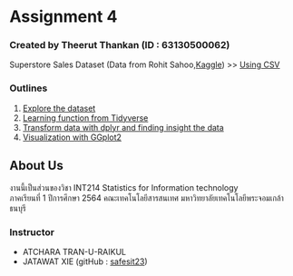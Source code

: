 # Assignment 4
### Created by Theerut Thankan (ID : 63130500062)
Superstore Sales Dataset (Data from Rohit Sahoo,[Kaggle](https://www.kaggle.com/rohitsahoo/sales-forecasting)) >> [Using CSV](https://raw.githubusercontent.com/safesit23/INT214-Statistics/main/datasets/superstore_sales.csv)
### Outlines
1. [Explore the dataset](https://github.com/sit-2021-int214/001-Spotify-Top/blob/096bc8f69e57cf8b989ad0b9cd26b287775b3fde/assignment/HW04_63130500062/Explore%20the%20dataset.md)
2. [Learning function from Tidyverse](https://github.com/sit-2021-int214/001-Spotify-Top/blob/2a4c87e0d3ae1c7089108cde2c9d02f4b840341a/assignment/HW04_63130500062/Learning%20function%20from%20Tidyverse.md)
3. [Transform data with dplyr and finding insight the data](https://github.com/sit-2021-int214/001-Spotify-Top/blob/734344ee79de454119f4329c1883129a1b0b4c50/assignment/HW04_63130500062/Transform%20data%20with%20dplyr%20and%20finding%20insight%20the%20data.md)
4. [Visualization with GGplot2](https://github.com/sit-2021-int214/001-Spotify-Top/blob/1c93404481be61bde24721067c341e83f187c15a/assignment/HW04_63130500062/Visualization%20with%20GGplot2.md)

## About Us
งานนี้เป็นส่วนของวิชา INT214 Statistics for Information technology <br/> ภาคเรียนที่ 1 ปีการศึกษา 2564 คณะเทคโนโลยีสารสนเทศ มหาวิทยาลัยเทคโนโลยีพระจอมเกล้าธนบุรี

### Instructor
- ATCHARA TRAN-U-RAIKUL
- JATAWAT XIE (gitHub : [safesit23](https://github.com/safesit23))
